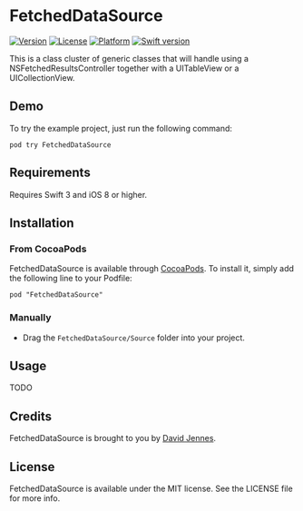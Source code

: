 # FetchedDataSource

[![Version](https://img.shields.io/cocoapods/v/FetchedDataSource.svg?style=flat)](http://cocoadocs.org/docsets/FetchedDataSource)
[![License](https://img.shields.io/cocoapods/l/FetchedDataSource.svg?style=flat)](http://cocoadocs.org/docsets/FetchedDataSource)
[![Platform](https://img.shields.io/cocoapods/p/FetchedDataSource.svg?style=flat)](http://cocoadocs.org/docsets/FetchedDataSource)
[![Swift version](https://img.shields.io/badge/Swift-4-orange.svg)](https://cocoapods.org/pods/FetchedDataSource)

This is a class cluster of generic classes that will handle using a NSFetchedResultsController together with a UITableView or a UICollectionView.

## Demo

To try the example project, just run the following command:

    pod try FetchedDataSource

## Requirements

Requires Swift 3 and iOS 8 or higher.

## Installation

### From CocoaPods

FetchedDataSource is available through [CocoaPods](http://cocoapods.org). To install
it, simply add the following line to your Podfile:

    pod "FetchedDataSource"

### Manually

* Drag the `FetchedDataSource/Source` folder into your project.

## Usage

TODO

## Credits

FetchedDataSource is brought to you by [David Jennes](https://twitter.com/davidjennes).

## License

FetchedDataSource is available under the MIT license. See the LICENSE file for more info.
